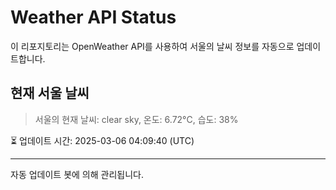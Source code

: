 
# Weather API Status

이 리포지토리는 OpenWeather API를 사용하여 서울의 날씨 정보를 자동으로 업데이트합니다.

## 현재 서울 날씨
> 서울의 현재 날씨: clear sky, 온도: 6.72°C, 습도: 38%

⏳ 업데이트 시간: 2025-03-06 04:09:40 (UTC)

---
자동 업데이트 봇에 의해 관리됩니다.

